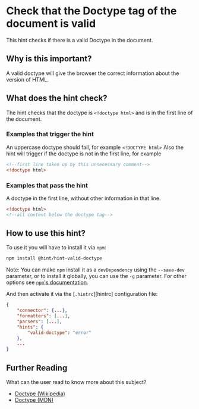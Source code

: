 # Check that the Doctype tag of the document is valid

This hint checks if there is a valid Doctype in the document.

## Why is this important?

A valid doctype will give the browser the correct information about the version of HTML.

## What does the hint check?

The hint checks that the doctype is `<!doctype html>` and is in the first line of the document.

### Examples that **trigger** the hint

An uppercase doctype should fail, for example `<!DOCTYPE html>`
Also the hint will trigger if the doctype is not in the first line, for example
```html
<!--first line taken up by this unnecessary comment-->
<!doctype html>
```

### Examples that **pass** the hint

A doctype in the first line, without other information in that line.
```html
<!doctype html> 
<!--all content below the doctype tag-->
```

## How to use this hint?

To use it you will have to install it via `npm`:

```bash
npm install @hint/hint-valid-doctype
```

Note: You can make `npm` install it as a `devDependency` using the `--save-dev`
parameter, or to install it globally, you can use the `-g` parameter. For
other options see
[`npm`'s documentation](https://docs.npmjs.com/cli/install).

And then activate it via the [`.hintrc`][hintrc]
configuration file:

```json
{
    "connector": {...},
    "formatters": [...],
    "parsers": [...],
    "hints": {
        "valid-doctype": "error"
    },
    ...
}
```

## Further Reading

What can the user read to know more about this subject?


* [Doctype (Wikipedia)][docwiki]
* [Doctype (MDN)][docmdn]

<!-- Link labels: -->

[docwiki]: https://en.wikipedia.org/wiki/Document_type_declaration
[docmdn]: https://developer.mozilla.org/en-US/docs/Glossary/Doctype
